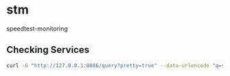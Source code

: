 # stm
speedtest-monitoring

## Checking Services

```bash
curl -G "http://127.0.0.1:8086/query?pretty=true" --data-urlencode "q=show databases"
```
